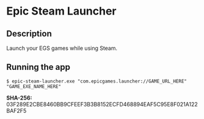 # Epic Steam Launcher

## Description

Launch your EGS games while using Steam.

## Running the app

```
$ epic-steam-launcher.exe "com.epicgames.launcher://GAME_URL_HERE" "GAME_EXE_NAME_HERE"
```

**SHA-256:** 03F289E2CBE8460BB9CFEEF3B3B8152ECFD468894EAF5C95E8F021A122BAF2F5
